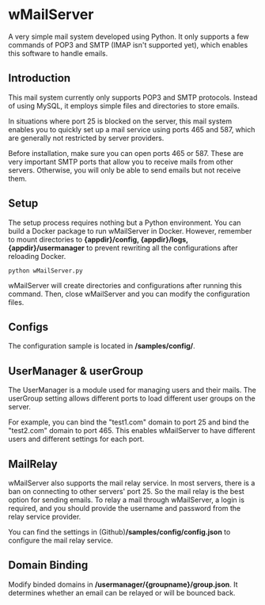 # wMailServer
A very simple mail system developed using Python. It only supports a few commands of POP3 and SMTP (IMAP isn't supported yet), which enables this software to handle emails.  

## Introduction
This mail system currently only supports POP3 and SMTP protocols. Instead of using MySQL, it employs simple files and directories to store emails.

In situations where port 25 is blocked on the server, this mail system enables you to quickly set up a mail service using ports 465 and 587, which are generally not restricted by server providers.  

Before installation, make sure you can open ports 465 or 587. These are very important SMTP ports that allow you to receive mails from other servers. Otherwise, you will only be able to send emails but not receive them. 

## Setup
The setup process requires nothing but a Python environment. You can build a Docker package to run wMailServer in Docker. However, remember to mount directories to **{appdir}/config, {appdir}/logs, {appdir}/usermanager** to prevent rewriting all the configurations after reloading Docker.

```python wMailServer.py```

wMailServer will create directories and configurations after running this command. Then, close wMailServer and you can modify the configuration files.

## Configs
The configuration sample is located in **/samples/config/**.

## UserManager & userGroup
The UserManager is a module used for managing users and their mails. The userGroup setting allows different ports to load different user groups on the server.

For example, you can bind the "test1.com" domain to port 25 and bind the "test2.com" domain to port 465. This enables wMailServer to have different users and different settings for each port.

## MailRelay
wMailServer also supports the mail relay service. In most servers, there is a ban on connecting to other servers' port 25. So the mail relay is the best option for sending emails. To relay a mail through wMailServer, a login is required, and you should provide the username and password from the relay service provider.

You can find the settings in (Github)**/samples/config/config.json** to configure the mail relay service.

## Domain Binding
Modify binded domains in **/usermanager/{groupname}/group.json**. It determines whether an email can be relayed or will be bounced back.
